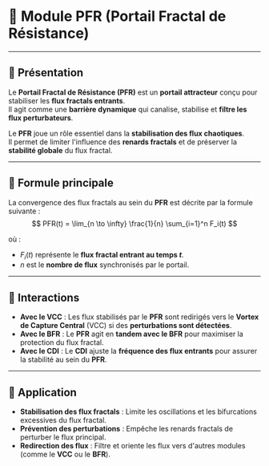 # 📘 **Module PFR (Portail Fractal de Résistance)**

---

## 🔹 **Présentation**
Le **Portail Fractal de Résistance (PFR)** est un **portail attracteur** conçu pour stabiliser les **flux fractals entrants**.  
Il agit comme une **barrière dynamique** qui canalise, stabilise et **filtre les flux perturbateurs**.  

Le **PFR** joue un rôle essentiel dans la **stabilisation des flux chaotiques**.  
Il permet de limiter l'influence des **renards fractals** et de préserver la **stabilité globale** du flux fractal.  

---

## 🔹 **Formule principale**
La convergence des flux fractals au sein du **PFR** est décrite par la formule suivante :  
$$
PFR(t) = \lim_{n \to \infty} \frac{1}{n} \sum_{i=1}^n F_i(t)
$$

où :  
- $F_i(t)$ représente le **flux fractal entrant au temps $t$**.  
- $n$ est le **nombre de flux** synchronisés par le portail.  

---

## 🔹 **Interactions**
- **Avec le VCC** : Les flux stabilisés par le **PFR** sont redirigés vers le **Vortex de Capture Central** (VCC) si des **perturbations sont détectées**.  
- **Avec le BFR** : Le **PFR** agit en **tandem avec le BFR** pour maximiser la protection du flux fractal.  
- **Avec le CDI** : Le **CDI** ajuste la **fréquence des flux entrants** pour assurer la stabilité au sein du **PFR**.  

---

## 🔹 **Application**
- **Stabilisation des flux fractals** : Limite les oscillations et les bifurcations excessives du flux fractal.  
- **Prévention des perturbations** : Empêche les renards fractals de perturber le flux principal.  
- **Redirection des flux** : Filtre et oriente les flux vers d'autres modules (comme le **VCC** ou le **BFR**).  
